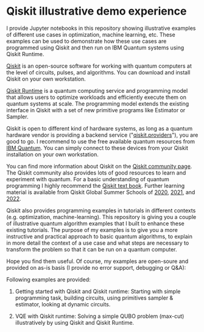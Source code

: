 # Qiskit illustrative demo experience

I provide Jupyter notebooks in this repository showing illustrative examples of different use cases in optimization, machine learning, etc. These examples can be used to demonstrate how these use cases are programmed using Qiskit and then run on IBM Quantum systems using Qiskit Runtime.

[Qiskit](https://qiskit.org/documentation/index.html) is an open-source software for working with quantum computers at the level of circuits, pulses, and algorithms. You can download and install Qiskit on your own workstation. 

[Qiskit Runtime](https://qiskit.org/documentation/partners/qiskit_ibm_runtime/index.html) is a quantum computing service and programming model that allows users to optimize workloads and efficiently execute them on quantum systems at scale. The programming model extends the existing interface in Qiskit with a set of new primitive programs like Estimator or Sampler.

Qiskit is open to different kind of hardware systems, as long as a quantum hardware vendor is providing a backend service ("[qiskit.providers](https://qiskit.org/documentation/apidoc/providers.html)"), you are good to go. I recommend to use the free available quantum resources from [IBM Quantum](https://quantum-computing.ibm.com/). You can simply connect to these devices from your Qiskit installation on your own workstation. 

You can find more information about Qiskit on the [Qiskit community page](https://qiskit.org/). The Qiskit community also provides lots of good resources to learn and experiment with quantum. For a basic understanding of quantum programming I highly recommend the [Qiskit text book](https://qiskit.org/learn/). Further learning material is available from Qiskit Global Summer Schools of [2020](https://qiskit.org/learn/summer-school/introduction-to-quantum-computing-and-quantum-hardware-2020), [2021](https://qiskit.org/learn/summer-school/quantum-computing-and-quantum-learning-2021), and [2022](https://qiskit.org/learn/summer-school/quantum-simulation-summer-school-2022).

Qiskit also provides programming examples in tutorials in different contexts (e.g. optimization, machine-learning). This repository is giving you a couple of illustrative quantum algorithm examples that I built to enhance these existing tutorials. The purpose of my examples is to give you a more instructive and practical approach to basic quantum algorithms, to explain in more detail the context of a use case and what steps are necessary to transform the problem so that it can be run on a quantum computer.

Hope you find them useful. Of course, my examples are open-soure and provided on as-is basis (I provide no error support, debugging or Q&A):

Following examples are provided:

1. Getting started with Qiskit and Qiskit runtime: Starting with simple programming task, building circuits, using primitives sampler & estimator, looking at dynamic circuits.

2. VQE with Qiskit runtime: Solving a simple QUBO problem (max-cut) illustratively by using Qiskit and Qiskit Runtime.
